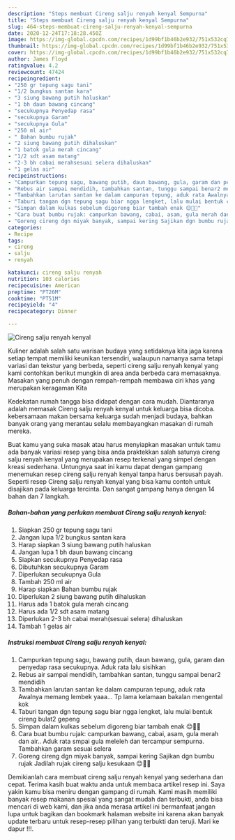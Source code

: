 ```yaml
---
description: "Steps membuat Cireng salju renyah kenyal Sempurna"
title: "Steps membuat Cireng salju renyah kenyal Sempurna"
slug: 464-steps-membuat-cireng-salju-renyah-kenyal-sempurna
date: 2020-12-24T17:18:28.450Z
image: https://img-global.cpcdn.com/recipes/1d99bf1b46b2e932/751x532cq70/cireng-salju-renyah-kenyal-foto-resep-utama.jpg
thumbnail: https://img-global.cpcdn.com/recipes/1d99bf1b46b2e932/751x532cq70/cireng-salju-renyah-kenyal-foto-resep-utama.jpg
cover: https://img-global.cpcdn.com/recipes/1d99bf1b46b2e932/751x532cq70/cireng-salju-renyah-kenyal-foto-resep-utama.jpg
author: James Floyd
ratingvalue: 4.2
reviewcount: 47424
recipeingredient:
- "250 gr tepung sagu tani"
- "1/2 bungkus santan kara"
- "3 siung bawang putih haluskan"
- "1 bh daun bawang cincang"
- "secukupnya Penyedap rasa"
- "secukupnya Garam"
- "secukupnya Gula"
- "250 ml air"
- " Bahan bumbu rujak"
- "2 siung bawang putih dihaluskan"
- "1 batok gula merah cincang"
- "1/2 sdt asam matang"
- "2-3 bh cabai merahsesuai selera dihaluskan"
- "1 gelas air"
recipeinstructions:
- "Campurkan tepung sagu, bawang putih, daun bawang, gula, garam dan penyedap rasa secukupnya. Aduk rata lalu sisihkan"
- "Rebus air sampai mendidih, tambahkan santan, tunggu sampai benar2 mendidih"
- "Tambahkan larutan santan ke dalam campuran tepung, aduk rata Awalnya memang lembek yaaa... Tp lama kelamaan bakalan mengental kok"
- "Taburi tangan dgn tepung sagu biar ngga lengket, lalu mulai bentuk cireng bulat2 gepeng"
- "Simpan dalam kulkas sebelum digoreng biar tambah enak 😊👍🏻"
- "Cara buat bumbu rujak: campurkan bawang, cabai, asam, gula merah dan air.. Aduk rata smpai gula meleleh dan tercampur sempurna. Tambahkan garam sesuai selera"
- "Goreng cireng dgn miyak banyak, sampai kering Sajikan dgn bumbu rujak Jadilah rujak cireng salju kesukaan 😊👍🏻"
categories:
- Recipe
tags:
- cireng
- salju
- renyah

katakunci: cireng salju renyah 
nutrition: 103 calories
recipecuisine: American
preptime: "PT26M"
cooktime: "PT51M"
recipeyield: "4"
recipecategory: Dinner

---
```



![Cireng salju renyah kenyal](https://img-global.cpcdn.com/recipes/1d99bf1b46b2e932/751x532cq70/cireng-salju-renyah-kenyal-foto-resep-utama.jpg)

Kuliner adalah salah satu warisan budaya yang setidaknya kita jaga karena setiap tempat memiliki keunikan tersendiri, walaupun namanya sama tetapi variasi dan tekstur yang berbeda, seperti cireng salju renyah kenyal yang kami contohkan berikut mungkin di area anda berbeda cara memasaknya. Masakan yang penuh dengan rempah-rempah membawa ciri khas yang merupakan keragaman Kita

Kedekatan rumah tangga bisa didapat dengan cara mudah. Diantaranya adalah memasak Cireng salju renyah kenyal untuk keluarga bisa dicoba. kebersamaan makan bersama keluarga sudah menjadi budaya, bahkan banyak orang yang merantau selalu membayangkan masakan di rumah mereka.



Buat kamu yang suka masak atau harus menyiapkan masakan untuk tamu ada banyak variasi resep yang bisa anda praktekkan salah satunya cireng salju renyah kenyal yang merupakan resep terkenal yang simpel dengan kreasi sederhana. Untungnya saat ini kamu dapat dengan gampang menemukan resep cireng salju renyah kenyal tanpa harus bersusah payah.
Seperti resep Cireng salju renyah kenyal yang bisa kamu contoh untuk disajikan pada keluarga tercinta. Dan sangat gampang hanya dengan 14 bahan dan 7 langkah.


<!--inarticleads1-->

##### Bahan-bahan yang perlukan membuat Cireng salju renyah kenyal:

1. Siapkan 250 gr tepung sagu tani
1. Jangan lupa 1/2 bungkus santan kara
1. Harap siapkan 3 siung bawang putih haluskan
1. Jangan lupa 1 bh daun bawang cincang
1. Siapkan secukupnya Penyedap rasa
1. Dibutuhkan secukupnya Garam
1. Diperlukan secukupnya Gula
1. Tambah 250 ml air
1. Harap siapkan  Bahan bumbu rujak
1. Diperlukan 2 siung bawang putih dihaluskan
1. Harus ada 1 batok gula merah cincang
1. Harus ada 1/2 sdt asam matang
1. Diperlukan 2-3 bh cabai merah(sesuai selera) dihaluskan
1. Tambah 1 gelas air




<!--inarticleads2-->

##### Instruksi membuat  Cireng salju renyah kenyal:

1. Campurkan tepung sagu, bawang putih, daun bawang, gula, garam dan penyedap rasa secukupnya. Aduk rata lalu sisihkan
1. Rebus air sampai mendidih, tambahkan santan, tunggu sampai benar2 mendidih
1. Tambahkan larutan santan ke dalam campuran tepung, aduk rata Awalnya memang lembek yaaa... Tp lama kelamaan bakalan mengental kok
1. Taburi tangan dgn tepung sagu biar ngga lengket, lalu mulai bentuk cireng bulat2 gepeng
1. Simpan dalam kulkas sebelum digoreng biar tambah enak 😊👍🏻
1. Cara buat bumbu rujak: campurkan bawang, cabai, asam, gula merah dan air.. Aduk rata smpai gula meleleh dan tercampur sempurna. Tambahkan garam sesuai selera
1. Goreng cireng dgn miyak banyak, sampai kering Sajikan dgn bumbu rujak Jadilah rujak cireng salju kesukaan 😊👍🏻




Demikianlah cara membuat cireng salju renyah kenyal yang sederhana dan cepat. Terima kasih buat waktu anda untuk membaca artikel resep ini. Saya yakin kamu bisa meniru dengan gampang di rumah. Kami masih memiliki banyak resep makanan spesial yang sangat mudah dan terbukti, anda bisa mencari di web kami, dan jika anda merasa artikel ini bermanfaat jangan lupa untuk bagikan dan bookmark halaman website ini karena akan banyak update terbaru untuk resep-resep pilihan yang terbukti dan teruji. Mari ke dapur !!!. 

